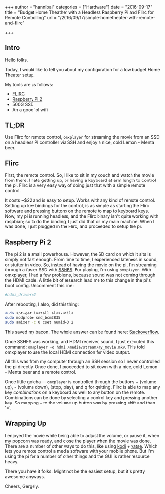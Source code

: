 +++
author = "hannibal"
categories = ["Hardware"]
date = "2016-09-17"
title = "Budget Home Theather with a Headless Raspberry Pi and Flirc for Remote Controlling"
url = "/2016/09/17/simple-hometheater-with-remote-and-flirc"

+++

Intro
------

Hello folks.

Today, I would like to tell you about my configuration for a low budget Home Theater setup.

My tools are as follows:

 * [FLIRC](https://flirc.tv/)
 * [Raspberry Pi 2](https://www.raspberrypi.org/products/raspberry-pi-2-model-b/)
 * 500G SSD
 * An a good 'ol wifi

TL;DR
------

Use Flirc for remote control, `omxplayer` for streaming the movie from an SSD on a headless PI controller via SSH and enjoy a nice, cold Lemon - Menta beer.

Flirc
------

First, the remote control. So, I like to sit in my couch and watch the movie from there. I hate getting up, or having a keyboard at arm length to control the pi. Flirc is a very easy way of doing just that with a simple remote control.

It costs ~$22 and is easy to setup. Works with any kind of remote control. Setting up key bindings for the control, is as simple as starting the Flirc software and pressing buttons on the remote to map to keyboard keys. Now, my pi is running headless, and the Flirc binary isn't quite working with raspbian; so to do the binding, I just did that on my main machine. When I was done, I just plugged in the Flirc, and proceeded to setup the pi.

Raspberry Pi 2
----------------

The pi 2 is a small powerhouse. However, the SD card on which it sits is simply not fast enough. From time to time, I experienced lateness in sound, or stutter in video. So, instead of having the movie on the pi, I'm streaming through a faster SSD with [SSHFS](https://github.com/libfuse/sshfs). For playing, I'm using `omxplayer`. With omxplayer, I had a few problems, because sound was not coming through the HDMI cable. A little bit of research lead me to this change in the pi's boot config. Uncomment this line:

~~~bash
#hdmi_driver=2
~~~

After rebooting, I also, did this thing:

~~~bash
sudo apt-get install alsa-utils
sudo modprobe snd_bcm2835
sudo amixer -c 0 cset numid=3 2
~~~

This saved my bacon. The whole answer can be found here: [Stackoverflow](http://raspberrypi.stackexchange.com/questions/44/why-is-my-audio-sound-output-not-working).

Once SSHFS was working, and HDMI received sound, I just executed this command: `omxplayer -o hdmi /media/stream/my_movie.mkv`. This told omxplayer to use the local HDMI connection for video output.

All this was from my computer through an SSH session so I never controlled the pi directly. Once done, I proceeded to sit down with a nice, cold Lemon - Menta beer and a remote control.

Once little gotcha -- `omxplayer` is controlled through the buttons + (volume up), - (volume down), <SPACE> (stop, play), and q for quitting. Flirc is able to map any key *combinations* on a keyboard as well to any button on the remote. Combinations can be done by selecting a control key and pressing another key. So mapping `+` to the volume up button was by pressing shift and then '='.

Wrapping Up
------------

I enjoyed the movie while being able to adjust the volume, or pause it, when my popcorn was ready, and close the player when the movie was done. There are a number of other ways to do this, like using [kodi](https://kodi.tv/) + [yatse](https://play.google.com/store/apps/details?id=org.leetzone.android.yatsewidgetfree&hl=en). Which lets you remote control a media software with your mobile phone. But I'm using the pi for a number of other things and the GUI is rather resource heavy.

There you have it folks. Might not be the easiest setup, but it's pretty awesome anyways.

Cheers,
Gergely.
